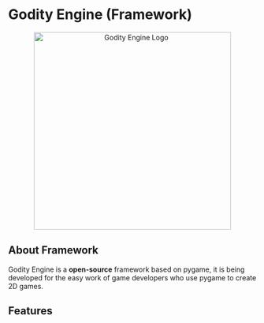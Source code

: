 # Godity Engine (Framework)

<p align="center">
  <a href="pass">
    <img src="pass" width="400" alt="Godity Engine Logo">
  </a>
</p>

## About Framework

Godity Engine is a **open-source** framework based on pygame, it is being developed for the easy work of game developers who use pygame to create 2D games.

## Features
